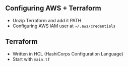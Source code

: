 ## Configuring AWS + Terraform
- Unzip Terraform and add it PATH
- Configuring AWS IAM user at `~/.aws/credentials`

## Terraform
- Written in HCL (HashiCorps Configuration Language)
- Start with `main.tf`